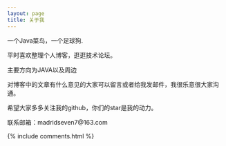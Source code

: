 ```yaml
---
layout: page
title: 关于我
---
```


一个Java菜鸟，一个足球狗.
<p>
平时喜欢整理个人博客，逛逛技术论坛。
<p>
主要方向为JAVA以及周边

<p>


对博客中的文章有什么意见的大家可以留言或者给我发邮件，我很乐意很大家沟通。


<p>

希望大家多多关注我的github，你们的star是我的动力。
<p>
联系邮箱：madridseven7@163.com

{% include comments.html %}
